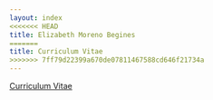 ```yaml
---
layout: index
<<<<<<< HEAD
title: Elizabeth Moreno Begines
=======
title: Curriculum Vitae
>>>>>>> 7ff79d22399a670de07811467588cd646f21734a
---
```

 
[Curriculum Vitae](/about.md)
